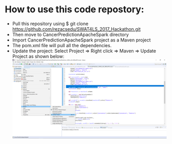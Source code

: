 # How to use this code repostory: 

- Pull this repository using $ git clone https://github.com/rezacsedu/SWAT4LS_2017_Hackathon.git 
- Then move to CancerPredictionApacheSpark directory
- Import CancerPredictionApacheSpark project as a Maven project 
- The pom.xml file will pull all the dependencies. 
- Update the project: Select Project => Right click => Maven => Update Project as shown below:
![Prject update](Maven.png)


